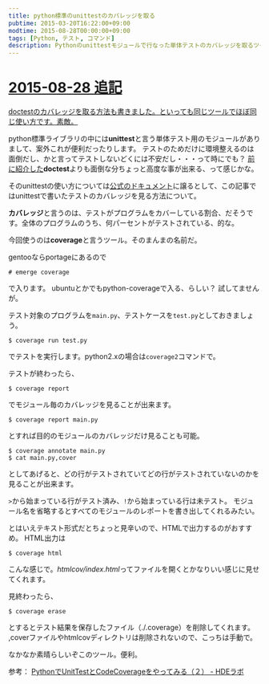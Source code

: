 ```yaml
---
title: python標準のunittestのカバレッジを取る
pubtime: 2015-03-20T16:22:00+09:00
modtime: 2015-08-28T00:00:00+09:00
tags: [Python, テスト, コマンド]
description: Pythonのunittestモジュールで行なった単体テストのカバレッジを取るツール「coverage」の使い方の解説です。
---
```


<ins date="2015-08-28">

# 2015-08-28 追記

[doctestのカバレッジを取る方法](/blog/2015/08/python-doctest-coverage)も書きました。といっても同じツールでほぼ同じ使い方です。素敵。

</ins>

python標準ライブラリの中には**unittest**と言う単体テスト用のモジュールがありまして、案外これが便利だったりします。
テストのためだけに環境整えるのは面倒だし、かと言ってテストしないどくには不安だし・・・って時にでも？
[前に紹介した](/blog/2013/05/python-doctest)**doctest**よりも面倒な分ちょっと高度な事が出来る、って感じかな。

そのunittestの使い方については[公式のドキュメント](http://docs.python.jp/3.4/library/unittest.html)に譲るとして、この記事ではunittestで書いたテストのカバレッジを見る方法について。

**カバレッジ**と言うのは、テストがプログラムをカバーしている割合、だそうです。全体のプログラムのうち、何パーセントがテストされている、的な。

今回使うのは**coverage**と言うツール。そのまんまの名前だ。

gentooならportageにあるので
```
# emerge coverage
```
で入ります。
ubuntuとかでもpython-coverageで入る、らしい？ 試してませんが。

テスト対象のプログラムを`main.py`、テストケースを`test.py`としておきましょう。
```
$ coverage run test.py
```
でテストを実行します。python2.xの場合は`coverage2`コマンドで。

テストが終わったら、
```
$ coverage report
```
でモジュール毎のカバレッジを見ることが出来ます。
```
$ coverage report main.py
```
とすれば目的のモジュールのカバレッジだけ見ることも可能。

```
$ coverage annotate main.py
$ cat main.py,cover
```
としてあげると、どの行がテストされていてどの行がテストされていないのかを見ることが出来ます。

`>`から始まっている行がテスト済み、`!`から始まっている行は未テスト。
モジュール名を省略するとすべてのモジュールのレポートを書き出してくれるみたい。

とはいえテキスト形式だとちょっと見辛いので、HTMLで出力するのがおすすめ。
HTML出力は
```
$ coverage html
```
こんな感じで。*htmlcov/index.html*ってファイルを開くとかなりいい感じに見せてくれます。

見終わったら、
```
$ coverage erase
```
とするとテスト結果を保存したファイル（./.coverage）を削除してくれます。
,coverファイルやhtmlcovディレクトリは削除されないので、こっちは手動で。

なかなか素晴らしいぞこのツール。便利。

参考： [PythonでUnitTestとCodeCoverageをやってみる（２）  - HDEラボ](http://lab.hde.co.jp/2008/07/pythonunittestcodecoverage-1.html)
